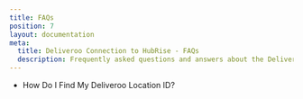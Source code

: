 ```yaml
---
title: FAQs
position: 7
layout: documentation
meta:
  title: Deliveroo Connection to HubRise - FAQs
  description: Frequently asked questions and answers about the Deliveroo integration with HubRise.
---
```


- <Link to="/apps/deliveroo/faqs/find-deliveroo-location-id/">How Do I Find My Deliveroo Location ID?</Link>
